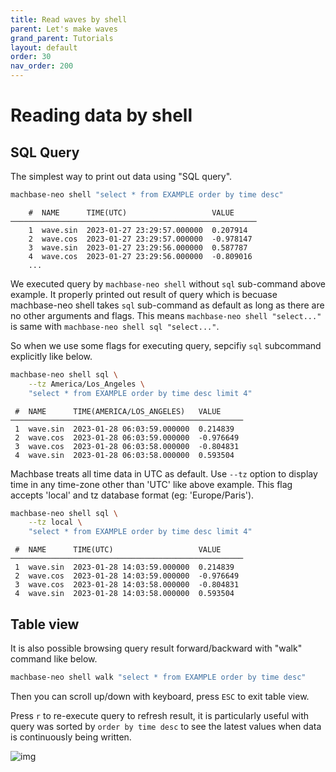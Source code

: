 ```yaml
---
title: Read waves by shell
parent: Let's make waves
grand_parent: Tutorials
layout: default
order: 30
nav_order: 200
---
```


# Reading data by shell

## SQL Query

The simplest way to print out data using "SQL query".

```sh
machbase-neo shell "select * from EXAMPLE order by time desc"
```
```
    #  NAME      TIME(UTC)                   VALUE
───────────────────────────────────────────────────────
    1  wave.sin  2023-01-27 23:29:57.000000  0.207914
    2  wave.cos  2023-01-27 23:29:57.000000  -0.978147
    3  wave.sin  2023-01-27 23:29:56.000000  0.587787
    4  wave.cos  2023-01-27 23:29:56.000000  -0.809016
    ...
```

We executed query by `machbase-neo shell` without `sql` sub-command above example.
It properly printed out result of query which is becuase machbase-neo shell takes `sql` sub-command as default as long as there are no other arguments and flags. This means `machbase-neo shell "select..."` is same with `machbase-neo shell sql "select..."`.

So when we use some flags for executing query, sepcifiy `sql` subcommand explicitly like below.

```sh
machbase-neo shell sql \
    --tz America/Los_Angeles \
    "select * from EXAMPLE order by time desc limit 4"
```

```
 #  NAME      TIME(AMERICA/LOS_ANGELES)   VALUE
────────────────────────────────────────────────────
 1  wave.sin  2023-01-28 06:03:59.000000  0.214839
 2  wave.cos  2023-01-28 06:03:59.000000  -0.976649
 3  wave.cos  2023-01-28 06:03:58.000000  -0.804831
 4  wave.sin  2023-01-28 06:03:58.000000  0.593504
```

Machbase treats all time data in UTC as default.
Use `--tz` option to display time in any time-zone other than 'UTC' like above example. 
This flag accepts 'local' and tz database format (eg: 'Europe/Paris').

```sh
machbase-neo shell sql \
    --tz local \
    "select * from EXAMPLE order by time desc limit 4"
```
```
 #  NAME      TIME(UTC)                   VALUE
────────────────────────────────────────────────────
 1  wave.sin  2023-01-28 14:03:59.000000  0.214839
 2  wave.cos  2023-01-28 14:03:59.000000  -0.976649
 3  wave.cos  2023-01-28 14:03:58.000000  -0.804831
 4  wave.sin  2023-01-28 14:03:58.000000  0.593504
 ```

## Table view

It is also possible browsing query result forward/backward with "walk" command like below.

```sh
machbase-neo shell walk "select * from EXAMPLE order by time desc"
```

Then you can scroll up/down with keyboard, press `ESC` to exit table view.

Press `r` to re-execute query to refresh result, it is particularly useful with query was sorted by `order by time desc` to see the latest values when data is continuously being written.

![img](chart02.jpg)
